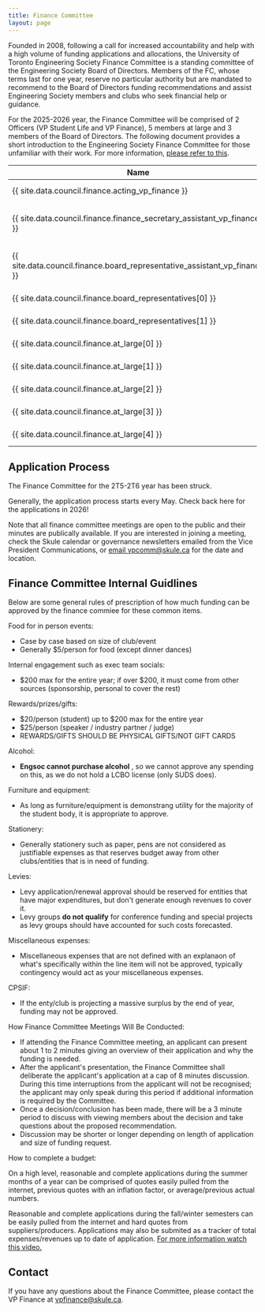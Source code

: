 ```yaml
---
title: Finance Committee
layout: page
---
```


Founded in 2008, following a call for increased accountability and help with a high volume of funding applications and allocations, the University of Toronto Engineering Society Finance Committee is a standing committee of the Engineering Society Board of Directors. Members of the FC, whose terms last for one year, reserve no particular authority but are mandated to recommend to the Board of Directors funding recommendations and assist Engineering Society members and clubs who seek financial help or guidance.

For the 2025-2026 year, the Finance Committee will be comprised of 2 Officers (VP Student Life and VP Finance), 5 members at large and 3 members of the Board of Directors. The following document provides a short introduction to the Engineering Society Finance Committee for those unfamiliar with their work. For more information, [please refer to this](https://drive.google.com/file/d/1khGt4_ZQWeGjuT2MAzsKbrDdMMvhRkjw/view?usp=sharing).


| Name                                                       | Position                              |
|------------------------------------------------------------|---------------------------------------|
| {{ site.data.council.finance.acting_vp_finance }}          | Acting VP Finance                     |
| {{ site.data.council.finance.finance_secretary_assistant_vp_finance }} | Finance Secretary / Assistant VP Finance |
| {{ site.data.council.finance.board_representative_assistant_vp_finance }} | Board Representative / Assistant VP Finance |
| {{ site.data.council.finance.board_representatives[0] }}   | Board Representative                  |
| {{ site.data.council.finance.board_representatives[1] }}   | Board Representative                  |
| {{ site.data.council.finance.at_large[0] }}                | At-Large Representative               |
| {{ site.data.council.finance.at_large[1] }}                | At-Large Representative               |
| {{ site.data.council.finance.at_large[2] }}                | At-Large Representative               |
| {{ site.data.council.finance.at_large[3] }}                | At-Large Representative               |
| {{ site.data.council.finance.at_large[4] }}                | At-Large Representative               |

## Application Process

The Finance Committee for the 2T5-2T6 year has been struck.

Generally, the application process starts every May. Check back here for the applications in 2026!

Note that all finance committee meetings are open to the public and their minutes are publically available. If you are interested in joining a meeting, check the Skule calendar or governance newsletters emailed from the Vice President Communications, or [email vpcomm@skule.ca](mailto:vpcomm@skule.ca) for the date and location.

## Finance Committee Internal Guidlines

Below are some general rules of prescription of how much funding can be approved by the finance commiee for these common items.

Food for in person events:
- Case by case based on size of club/event
- Generally $5/person for food (except dinner dances)

Internal engagement such as exec team socials:
- $200 max for the entire year; if over $200, it must come from other sources (sponsorship, personal to cover the rest)

Rewards/prizes/gifts:
- $20/person (student) up to $200 max for the entire year
- $25/person (speaker / industry partner / judge)
- REWARDS/GIFTS SHOULD BE PHYSICAL GIFTS/NOT GIFT CARDS

Alcohol:
- **Engsoc cannot purchase alcohol** , so we cannot approve any spending on this, as we do not hold a LCBO license (only SUDS does).

Furniture and equipment:
- As long as furniture/equipment is demonstrang utility for the majority of the student body, it is appropriate to approve.

Stationery:
- Generally stationery such as paper, pens are not considered as justifiable expenses as that reserves budget away from other clubs/entities that is in need of funding.

Levies:
- Levy application/renewal approval should be reserved for entities that have major expenditures, but don't generate enough revenues to cover it.
- Levy groups **do not qualify** for conference funding and special projects as levy groups should have accounted for such costs forecasted.

Miscellaneous expenses:
- Miscellaneous expenses that are not defined with an explanaon of what's specifically within the line item will not be approved, typically contingency would act as your miscellaneous expenses.

CPSIF:
- If the enty/club is projecting a massive surplus by the end of year, funding may not be approved.

How Finance Committee Meetings Will Be Conducted:
- If attending the Finance Committee meeting, an applicant can present about 1 to 2 minutes giving an overview of their application and why the funding is needed.
- After the applicant's presentation, the Finance Committee shall deliberate the applicant's application at a cap of 8 minutes discussion. During this time interruptions from the applicant will not be recognised; the applicant may only speak during this period if additional information is required by the Committee.
- Once a decision/conclusion has been made, there will be a 3 minute period to discuss with viewing members about the decision and take questions about the proposed recommendation.
- Discussion may be shorter or longer depending on length of application and size of funding request.

How to complete a budget:

On a high level, reasonable and complete applications during the summer months of a year can be comprised of quotes easily pulled from the internet, previous quotes with an inflation factor, or average/previous actual numbers.

Reasonable and complete applications during the fall/winter semesters can be easily pulled from the internet and hard quotes from suppliers/producers. Applications may also be submited as a tracker of total expenses/revenues up to date of application. [For more information watch this video.](https://www.youtube.com/watch?v=R9ToPRikZw8)

## Contact

If you have any questions about the Finance Committee, please contact the VP Finance at [vpfinance@skule.ca](mailto:vpfinance@skule.ca).
